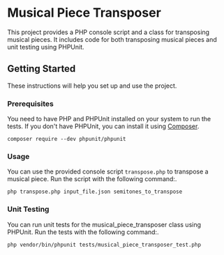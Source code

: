 # Musical Piece Transposer

This project provides a PHP console script and a class for transposing musical pieces. It includes code for both transposing musical pieces and unit testing using PHPUnit.

## Getting Started

These instructions will help you set up and use the project.

### Prerequisites

You need to have PHP and PHPUnit installed on your system to run the tests. If you don't have PHPUnit, you can install it using [Composer](https://getcomposer.org/).

    composer require --dev phpunit/phpunit


### Usage

You can use the provided console script `transpose.php` to transpose a musical piece. Run the script with the following command:.

    php transpose.php input_file.json semitones_to_transpose


### Unit Testing

You can run unit tests for the musical_piece_transposer class using PHPUnit. Run the tests with the following command:.

    php vendor/bin/phpunit tests/musical_piece_transposer_test.php